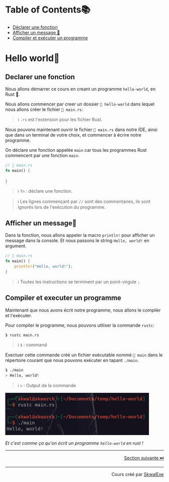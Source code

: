 # Table of Contents📚
- [Déclarer une fonction](#declarer-une-fonction)
- [Afficher un message 💬](#afficher-un-message)
- [Compiler et exécuter un programme](#compiler-et-executer-un-programme)

# Hello world👋
## Declarer une fonction
Nous allons démarrer ce cours en creant un programme `hello-world`, en Rust 🦀.

Nous allons commencer par creer un dossier `📂 hello-world` dans lequel nous allons créer le fichier `📄 main.rs`:

> ℹ️ `.rs` est l'extension pour les fichier Rust.

Nous pouvons maintenant ouvrir le fichier `📄 main.rs` dans notre IDE, ainsi que dans un terminal de votre choix, et commencer à écrire notre programme.

On déclare une fonction appelée `main` car tous les programmes Rust commencent par une fonction `main`.

```rust
// 📄 main.rs
fn main() {

}
```

> ℹ️ `fn` : déclare une fonction.

> ℹ️ Les lignes commençant par `//` sont des commentaires, ils sont ignorés lors de l'exécution du programme.

## Afficher un message💬

Dans la fonction, nous allons appeler la macro `println!` pour afficher un message dans la console. Et nous passons le string `Hello, world!` en argument.

```rust
// 📄 main.rs
fn main() {
    println!("Hello, world!");
}
```

> ℹ️ Toutes les instructions se terminent par un point-virgule `;`

## Compiler et executer un programme
Maintenant que nous avons écrit notre programme, nous allons le compiler et l'exécuter.

Pour compiler le programme, nous pouvons utiliser la commande `rustc`:

```bash
$ rustc main.rs
```
> ℹ️ `$` : command

Exectuer cette commande créé un fichier exécutable nommé `📄 main` dans le répertoire courant que nous pouvons exécuter en tapant `./main`.

```bash
$ ./main
> Hello, world!
```
> ℹ️ `>` : Output de la commande

![](1.png)

*Et c'est comme ça qu'on écrit un programme `hello-world` en rust !*

---

<p align="right"><a href="https://github.com/SkwalExe/apprendre-rust/tree/main/course/cargo">Section suivante ⏭️</a></p>


---


<p align="right">Cours créé par <a href="https://github.com/SkwalExe/" target="_blank">SkwalExe</a></p>